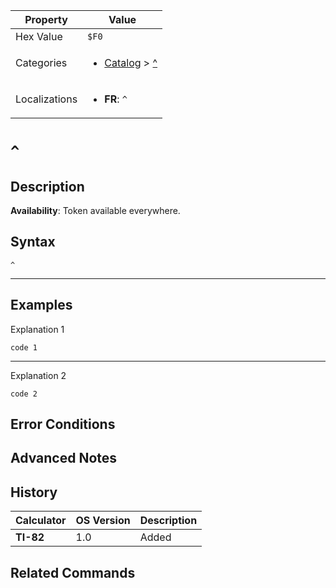 | Property      | Value |
|---------------|-------|
| Hex Value     | `$F0`|
| Categories    | <ul><li>[Catalog](../categories/Catalog.md) > [^](../categories/Catalog.md#^)</li></ul> |
| Localizations | <ul><li><b>FR</b>: `^`</li></ul> |

# `^`

## Description



<b>Availability</b>: Token available everywhere.

## Syntax
`^`

<hr>

## Examples

Explanation 1
```ti-basic
code 1
```
---
Explanation 2
```ti-basic
code 2
```

## Error Conditions


## Advanced Notes


## History
| Calculator | OS Version | Description |
|------------|------------|-------------|
| <b>TI-82</b> | 1.0 | Added

## Related Commands

    
